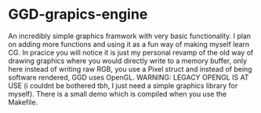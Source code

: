 # GGD-grapics-engine
An incredibly simple graphics framwork with very basic functionality. I plan on adding more functions and using it as a fun way of making myself learn CG. In pracice you will notice it is just my personal revamp of the old way of drawing graphics where you would directly write to a memory buffer, only here instead of writing raw RGB, you use a Pixel struct and instead of being software rendered, GGD uses OpenGL. WARNING: LEGACY OPENGL IS AT USE (i couldnt be bothered tbh, I just need a simple graphics library for myself). There is a small demo which is compiled when you use the Makefile.

